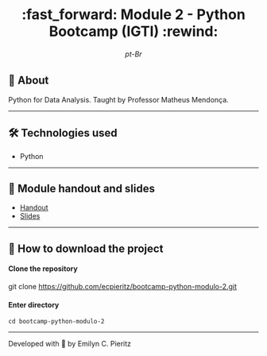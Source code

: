 <h1 align = "center"> :fast_forward: Module 2 - Python Bootcamp (IGTI) :rewind: </h1>
<h6 align = "center"> pt-Br </h6>

## 📖 About
<p>Python for Data Analysis. Taught by Professor Matheus Mendonça.</p>

---

## 🛠 Technologies used
- Python

---

## 📝 Module handout and slides
- <a href="https://github.com/ecpieritz/bootcamp-python-modulo-2/blob/main/Apostila%20-%20M%C3%B3dulo%202%20-%20Desenvolvedor%20Python.pdf" target="_blank">Handout</a>
- <a href="https://github.com/ecpieritz/bootcamp-python-modulo-2/blob/main/Slides%20das%20videoaulas%20-%20M%C3%B3dulo%202%20-%20Bootcamp%20Desenvolvedor%20Python.pdf" target="_blank">Slides</a>

---

## 🚀 How to download the project
#### Clone the repository
git clone https://github.com/ecpieritz/bootcamp-python-modulo-2.git

#### Enter directory
`cd bootcamp-python-modulo-2`

---
Developed with 💙 by Emilyn C. Pieritz

